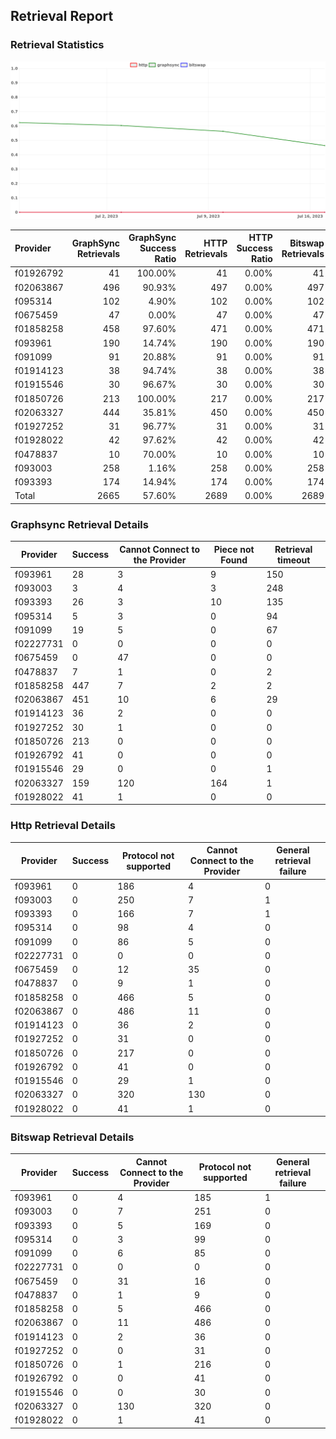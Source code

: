 ## Retrieval Report
### Retrieval Statistics
<img src="https://raw.githubusercontent.com/data-preservation-programs/filplus-checker-assets/main/filecoin-project/filecoin-plus-large-datasets/issues/1000/1689585953245.png"/>

| Provider  | GraphSync Retrievals | GraphSync Success Ratio | HTTP Retrievals | HTTP Success Ratio | Bitswap Retrievals | Bitswap Success Ratio |
| :-------- | -------------------: | ----------------------: | --------------: | -----------------: | -----------------: | --------------------: |
| f01926792 |                   41 |                 100.00% |              41 |              0.00% |                 41 |                 0.00% |
| f02063867 |                  496 |                  90.93% |             497 |              0.00% |                497 |                 0.00% |
| f095314   |                  102 |                   4.90% |             102 |              0.00% |                102 |                 0.00% |
| f0675459  |                   47 |                   0.00% |              47 |              0.00% |                 47 |                 0.00% |
| f01858258 |                  458 |                  97.60% |             471 |              0.00% |                471 |                 0.00% |
| f093961   |                  190 |                  14.74% |             190 |              0.00% |                190 |                 0.00% |
| f091099   |                   91 |                  20.88% |              91 |              0.00% |                 91 |                 0.00% |
| f01914123 |                   38 |                  94.74% |              38 |              0.00% |                 38 |                 0.00% |
| f01915546 |                   30 |                  96.67% |              30 |              0.00% |                 30 |                 0.00% |
| f01850726 |                  213 |                 100.00% |             217 |              0.00% |                217 |                 0.00% |
| f02063327 |                  444 |                  35.81% |             450 |              0.00% |                450 |                 0.00% |
| f01927252 |                   31 |                  96.77% |              31 |              0.00% |                 31 |                 0.00% |
| f01928022 |                   42 |                  97.62% |              42 |              0.00% |                 42 |                 0.00% |
| f0478837  |                   10 |                  70.00% |              10 |              0.00% |                 10 |                 0.00% |
| f093003   |                  258 |                   1.16% |             258 |              0.00% |                258 |                 0.00% |
| f093393   |                  174 |                  14.94% |             174 |              0.00% |                174 |                 0.00% |
| Total     |                 2665 |                  57.60% |            2689 |              0.00% |               2689 |                 0.00% |

### Graphsync Retrieval Details
| Provider  | Success | Cannot Connect to the Provider | Piece not Found | Retrieval timeout |
| --------- | ------- | ------------------------------ | --------------- | ----------------- |
| f093961   | 28      | 3                              | 9               | 150               |
| f093003   | 3       | 4                              | 3               | 248               |
| f093393   | 26      | 3                              | 10              | 135               |
| f095314   | 5       | 3                              | 0               | 94                |
| f091099   | 19      | 5                              | 0               | 67                |
| f02227731 | 0       | 0                              | 0               | 0                 |
| f0675459  | 0       | 47                             | 0               | 0                 |
| f0478837  | 7       | 1                              | 0               | 2                 |
| f01858258 | 447     | 7                              | 2               | 2                 |
| f02063867 | 451     | 10                             | 6               | 29                |
| f01914123 | 36      | 2                              | 0               | 0                 |
| f01927252 | 30      | 1                              | 0               | 0                 |
| f01850726 | 213     | 0                              | 0               | 0                 |
| f01926792 | 41      | 0                              | 0               | 0                 |
| f01915546 | 29      | 0                              | 0               | 1                 |
| f02063327 | 159     | 120                            | 164             | 1                 |
| f01928022 | 41      | 1                              | 0               | 0                 |

### Http Retrieval Details
| Provider  | Success | Protocol not supported | Cannot Connect to the Provider | General retrieval failure |
| --------- | ------- | ---------------------- | ------------------------------ | ------------------------- |
| f093961   | 0       | 186                    | 4                              | 0                         |
| f093003   | 0       | 250                    | 7                              | 1                         |
| f093393   | 0       | 166                    | 7                              | 1                         |
| f095314   | 0       | 98                     | 4                              | 0                         |
| f091099   | 0       | 86                     | 5                              | 0                         |
| f02227731 | 0       | 0                      | 0                              | 0                         |
| f0675459  | 0       | 12                     | 35                             | 0                         |
| f0478837  | 0       | 9                      | 1                              | 0                         |
| f01858258 | 0       | 466                    | 5                              | 0                         |
| f02063867 | 0       | 486                    | 11                             | 0                         |
| f01914123 | 0       | 36                     | 2                              | 0                         |
| f01927252 | 0       | 31                     | 0                              | 0                         |
| f01850726 | 0       | 217                    | 0                              | 0                         |
| f01926792 | 0       | 41                     | 0                              | 0                         |
| f01915546 | 0       | 29                     | 1                              | 0                         |
| f02063327 | 0       | 320                    | 130                            | 0                         |
| f01928022 | 0       | 41                     | 1                              | 0                         |

### Bitswap Retrieval Details
| Provider  | Success | Cannot Connect to the Provider | Protocol not supported | General retrieval failure |
| --------- | ------- | ------------------------------ | ---------------------- | ------------------------- |
| f093961   | 0       | 4                              | 185                    | 1                         |
| f093003   | 0       | 7                              | 251                    | 0                         |
| f093393   | 0       | 5                              | 169                    | 0                         |
| f095314   | 0       | 3                              | 99                     | 0                         |
| f091099   | 0       | 6                              | 85                     | 0                         |
| f02227731 | 0       | 0                              | 0                      | 0                         |
| f0675459  | 0       | 31                             | 16                     | 0                         |
| f0478837  | 0       | 1                              | 9                      | 0                         |
| f01858258 | 0       | 5                              | 466                    | 0                         |
| f02063867 | 0       | 11                             | 486                    | 0                         |
| f01914123 | 0       | 2                              | 36                     | 0                         |
| f01927252 | 0       | 0                              | 31                     | 0                         |
| f01850726 | 0       | 1                              | 216                    | 0                         |
| f01926792 | 0       | 0                              | 41                     | 0                         |
| f01915546 | 0       | 0                              | 30                     | 0                         |
| f02063327 | 0       | 130                            | 320                    | 0                         |
| f01928022 | 0       | 1                              | 41                     | 0                         |
